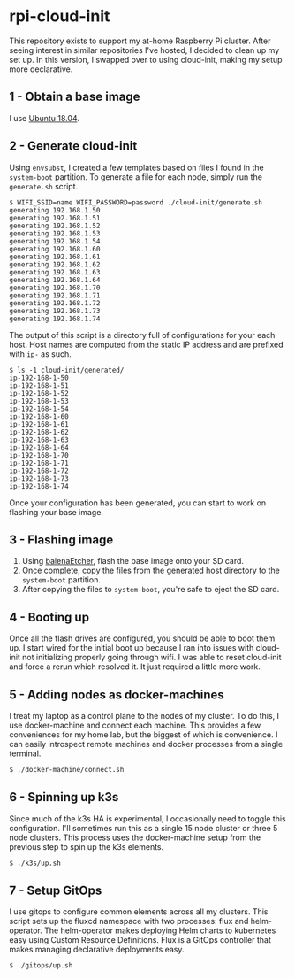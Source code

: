 # rpi-cloud-init

This repository exists to support my at-home Raspberry Pi cluster.
After seeing interest in similar repositories I've hosted, I decided to clean up my set up.
In this version, I swapped over to using cloud-init, making my setup more declarative.

## 1 - Obtain a base image

I use [Ubuntu 18.04](https://ubuntu.com/download/raspberry-pi).

## 2 - Generate cloud-init

Using `envsubst`, I created a few templates based on files I found in the `system-boot` partition.
To generate a file for each node, simply run the `generate.sh` script.

```
$ WIFI_SSID=name WIFI_PASSWORD=password ./cloud-init/generate.sh
generating 192.168.1.50
generating 192.168.1.51
generating 192.168.1.52
generating 192.168.1.53
generating 192.168.1.54
generating 192.168.1.60
generating 192.168.1.61
generating 192.168.1.62
generating 192.168.1.63
generating 192.168.1.64
generating 192.168.1.70
generating 192.168.1.71
generating 192.168.1.72
generating 192.168.1.73
generating 192.168.1.74
```

The output of this script is a directory full of configurations for your each host.
Host names are computed from the static IP address and are prefixed with `ip-` as such.

```
$ ls -1 cloud-init/generated/
ip-192-168-1-50
ip-192-168-1-51
ip-192-168-1-52
ip-192-168-1-53
ip-192-168-1-54
ip-192-168-1-60
ip-192-168-1-61
ip-192-168-1-62
ip-192-168-1-63
ip-192-168-1-64
ip-192-168-1-70
ip-192-168-1-71
ip-192-168-1-72
ip-192-168-1-73
ip-192-168-1-74
```

Once your configuration has been generated, you can start to work on flashing your base image.

## 3 - Flashing image

1. Using [balenaEtcher](https://www.balena.io/etcher), flash the base image onto your SD card.
2. Once complete, copy the files from the generated host directory to the `system-boot` partition.
3. After copying the files to `system-boot`, you're safe to eject the SD card.

## 4 - Booting up

Once all the flash drives are configured, you should be able to boot them up.
I start wired for the initial boot up because I ran into issues with cloud-init not initializing properly going through wifi.
I was able to reset cloud-init and force a rerun which resolved it.
It just required a little more work.

## 5 - Adding nodes as docker-machines

I treat my laptop as a control plane to the nodes of my cluster.
To do this, I use docker-machine and connect each machine.
This provides a few conveniences for my home lab, but the biggest of which is convenience.
I can easily introspect remote machines and docker processes from a single terminal.

```bash
$ ./docker-machine/connect.sh
```

## 6 - Spinning up k3s

Since much of the k3s HA is experimental, I occasionally need to toggle this configuration.
I'll sometimes run this as a single 15 node cluster or three 5 node clusters.
This process uses the docker-machine setup from the previous step to spin up the k3s elements.

```bash
$ ./k3s/up.sh
```

## 7 - Setup GitOps

I use gitops to configure common elements across all my clusters.
This script sets up the fluxcd namespace with two processes: flux and helm-operator.
The helm-operator makes deploying Helm charts to kubernetes easy using Custom Resource Definitions.
Flux is a GitOps controller that makes managing declarative deployments easy.

```bash
$ ./gitops/up.sh
```
